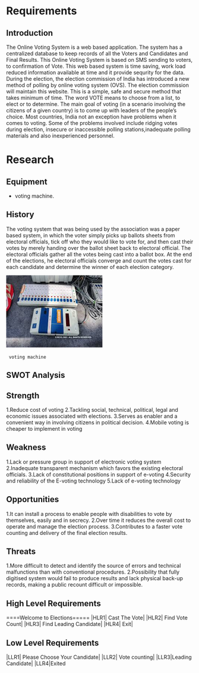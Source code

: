 # **Requirements**
## Introduction
The Online Voting System is a web based application.
The system has a centralized database to keep records of all the Voters and Candidates and Final Results.
This Online Voting System is based on SMS sending to voters, to confirmation of Vote.
This web based system is time saving, work load reduced
information available at time and it provide sequrity for the data.
During the election, the election commission of India has introduced a new method of polling by online voting system (OVS).
The election commission will maintain this website. This is a simple, safe and secure method that takes minimum of time.
The word VOTE means to choose from a list, to elect or to determine.
The main goal of voting (in a scenario involving the citizens of a given country) is to come up with leaders of the people’s choice. Most countries, India not an exception have problems when it comes to voting.
Some of the problems involved include ridging votes during election, insecure or inaccessible polling stations,inadequate polling materials and also inexperienced personnel.

# **Research**
## Equipment
- voting machine.
## History
The voting system that was being used by the association was a paper based system, in which the voter simply picks up ballots sheets from electoral officials, tick off who they would like to vote for, and then cast their votes by merely handing over the ballot sheet back to electoral official.
The electoral officials gather all the votes being cast into a ballot box.
At the end of the elections, he electoral officials converge and count the votes cast for each candidate and determine the winner of each election category.

   ![File voting_machine](https://raw.githubusercontent.com/Fazzanida07/stepin_votingsystem/72f5932b8c5f0b7b2faee2313668fe9075e1067a/voting%20image.jpg)
        
     voting machine
  
## SWOT Analysis
## Strength
1.Reduce cost of voting 
2.Tackling social, technical, political, legal and economic issues associated with elections.
3.Serves as enabler and a convenient way in involving citizens in political decision.
4.Mobile voting is cheaper to implement in voting

## Weakness
1.Lack or pressure group in support of electronic voting system
2.Inadequate transparent mechanism which favors the existing electoral officials.
3.Lack of constitutional positions in support of e-voting
4.Security and reliability of the E-voting technology
5.Lack of e-voting technology

## Opportunities
1.It can install a process to enable people with disabilities to vote by themselves, easily and in secrecy.
2.Over time it reduces the overall cost to operate and manage the election process.
3.Contributes to a faster vote counting and delivery of the final election results.

## Threats
1.More difficult to detect and identify the source of errors and technical malfunctions than with conventional procedures.
2.Possibility that fully digitised system would fail to produce results and lack physical back-up records, making a public recount difficult or impossible.

## High Level Requirements
====Welcome to Elections===== 
|HLR1| Cast The Vote| 
|HLR2| Find Vote Count| 
|HLR3| Find Leading Candidate|
|HLR4| Exit|

## Low Level Requirements
|LLR1| Please Choose Your Candidate|
|LLR2| Vote counting|
|LLR3|Leading Candidate| |LLR4|Exited
  
